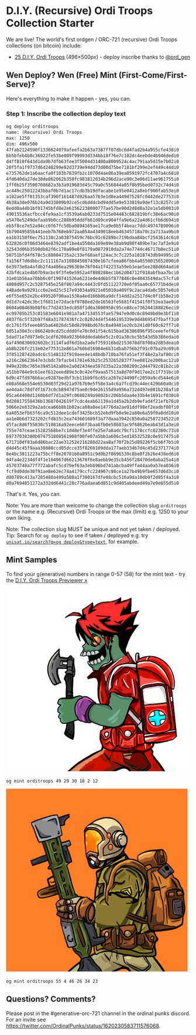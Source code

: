 
# D.I.Y. (Recursive) Ordi Troops Collection Starter


We are live! The world's first ordgen / ORC-721 (recursive) Ordi Troops collections (on bitcoin) include:


- [25 D.I.Y. Ordi Troops](diyorditroops) (496×500px) - deploy inscribe thanks to [@ord_gen](https://twitter.com/ord_gen)






##  Wen Deploy? Wen (Free) Mint (First-Come/First-Serve)?


Here's everything to make it happen - yes, you can. 


### Step 1:  Inscribe the collection deploy text 


```
og deploy orditroops
name: (Recursive) Ordi Troops
max: 1250
dim: 496x500
47fab2124590f1336624079afeefa2b63a7387ff07dbc6d4fad2b4a955cfe438i0
6b5bfeb4b0c36922fe53be009f99993d334bb18f76e7c102dc4eebde4b946dedi0
d4ff810f643d1da9b7dfb63fee3f5004d31480a8009524c4ac791aa5d15e7b02i0
20f5fa1f9737d6d248299e82d3739e94dd73d00d75be7181bf299e2ef449c44di0
e735762de1a6aacfa0f103b7839fb2c1070d4ae86a39ea0591972fc4707a4c68i0
4fd640da27de38de862062b350fc983812034b296d2ace90c3e06d11ae961755i0
1ff0b25f3500708602a3b3a919603d45c79a0c556844a05f0b95bed0732c74d4i0
ac449c25012243bbaf0b7d1ac17cdb3b19dfacabe1e95e0412a8ebf900fab53ei0
a102ae5ff01353caf390f161487d926aa57b3e1d8ea449d7528fc0442de27753i0
4b38a3de076b24a9d33809b92ce5cd6dddcbd94dd5e9e533819a9def13c8257ci0
8edd0a44b1bf01745bfd8e2e61562238000777ae57be90d2d8d8a32e1e5db083i0
49015536acfbcc8fe9aa1cf3539a6ab0233d7515e04483c682819bfc38e6ac90i0
a5470e5249defaab9b0cc288b95dddfb61d89ce904ffa9e6a22a4d61cfb6d694i0
eb5f8ce7e52a94cc0f67fc50ba0894165ae17ca9e0b5f4beac7ddc4974789096i0
1b79049585b441eeb7b768eb972aa054a4349018eeb46345718a70c2a713aa9bi0
ea1b3158f6ec751138c2a03875459c76bc91c6289bc719bdaa84bcf2543614c6i0
632826c0f06d3464e8392adf1be4a550da169e09e38ab9d80f489be7ac7af2e9i0
32543d06b3590db82f6c170a89e0f8179a0872910da2a74e7744c46717b0ec51i0
50751bfd4f678c5c88804735a2c33ef68aef124ac3c7c225a1018743db94995ci0
fa156f7d6dbbc2c111167a3108845087430e167cfeea86fbb4a8550015652090i0
6e3973e8a4afdb2f4a406ea296369e76f04a1f42233a59eb3eae5ee288d664adi0
42bfdca1e4b07b9acbc9f3fe0e5952a4f880288ec1b62d04712f918abfbaa7bci0
31e01b56aa70bb6c0f190741526a6231e4e4d6b5f877846c0e4043549dac57cfi0
4808d957c2c5287545e258f807a94c4443c0fd51122720e6f85aa0c65771b4dei0
448ade9a9291cc6e2ed25c517e93034a9921e05010a409f9c2aca4da0c5057e0i0
e6f55e652e2bc499520f90aa1538a4ed166b86a9dcf14dd2a2517d4c0f1b58e2i0
dd1d7c42dc3bc1f6811e72dacbf9788ed2de16563fe5681f41541f0f53ea3ae9i0
8604a08469b08f6c77d2433edc858f1d0a3600958c95ce88ce736244188826eci0
ec99785b253c01583e6041e981a7a47134553fae57947e9d0c6c8949bd9e3bf1i0
4037f6c5f32b97f48a31787436fc2c02024d4f5446195339e9d4869547fbaff3i0
dc1761f5feeeb85ba64026dc58d82998bd676c8a49481e20cb241d0f60c62ff7i0
6051a3043cc86624b9cd25cddd0fe70c0d1f54c615bad36306896f95ceeefef9i0
5dad71e7d973e0c1cdf6208a923b68ddedab6e5c2c01a30cbc5b543d5b386edai0
6af490830692602bc3114fadf6d1ba2adef759316bd2153078df8f08a2d85deai0
ab8b226fc213e02e775312e861a760bd16984e6b31dbab756b2f91c07ba29c09i0
3f851287420adc6c5148132f919aee4e148bdb710ba76fa51ef3f48e2a7af80ci0
a216c26623647e3cbdc7bfacb41781e63b25c2532652837f7ee0812e200bac12i0
949e320bc765e3945142a8be2a0d2434ea587d35a22a308209c2d44792c01b2ci0
a51bb784e9c61eef612eeed89e3c8c42ef9aaa57513a8d70f9d17ee2c1f731bci0
6d9c47fd976b6ace9287bedbf3cb11bb9f6c65ca267e24490fc2059a9cd544e6i0
e08a568e554e6530d03f29d21a9767b9e5f58e3a4c6a7fcd39c44ec429b60a9ci0
ae4da4c78dfdf1673c0cb8947d75ae0c9de26155d9a956a732d497e081b238afi0
05ca64400d1160b6df7d1a29fc0680249a9802bc206b5daa4e33b4e1691cf030i0
8d20817558436b13687042619f7cdc4eab62139a1d45a2b2db9efad4f21efb76i0
5066e2e8329a2adcea66b8b1b02aca88a0ee14776da2ae91ddf98ef2eadbf08fi0
6a4053efb63f6ca9c512dee1cdef3425bcb52ebd9fb8e9e2a80e6a59f0a0dd10i0
aa1e8b6d7323202cfd815c2ea743601689f3a77daaa3942c850a0a2587234522i0
d5fac8d6f55830c510816a92eece66f3baa8fb0e58683ac9f6862beab43d1a3ei0
755e747ceae15282568be7c1d48ef3e4ffe25e7a8adc79cf1178ccfc02380c73i0
69737038380b074751808561908f00fe07a5bb1a606c5ed18532528c0e917475i0
671710df83a6d86bac22ae31252e216280d22aa8af70f2b25d89226f5cb6f7b5i0
d4d45c45f9aaa30888ccd05dcce35f8260109dda177aeb334b7d4c45d2371774i0
8e4bc3811223a75bcff8e20781b0a8951c9d0b2f8696539c8be0f2b26e438ed6i0
94fa4e2234df4f1e104967d66213678f6e8aebb9e35cb456f28470de0aba25a4i0
45703748a77f772abafc5cd79ef63a3ebb96bd741abcba49ffa44aa0a57ea036i0
fcf9d0dde38f91ae8e62ec74a4179ccfc224907c98ce1a27b49b9fbe657d6d3ci0
d80789c413a7285480a499a580a1f380167dfe08cbc516a9da10db9f2d85f4a3i0
d0a7694851272a332dd6441c28c776adaea6d851c9d405abdeed49a7e9e655d5i0
```


That's it. Yes, you can.


Note: You are more than welcome to change
the collection slug `orditroops`
or the name e.g. (Recursive) Ordi Troops
or the max (limit) e.g. 1250 to your own liking.

Note: The collection slug MUST be unique and not yet taken / deployed.
Tip: Search for `og deploy` to see if taken / deployed 
e.g. try [`unisat.io/search?q=og deploy&type=text`](https://unisat.io/search?q=og%20deploy&type=text&p=1), for example.  





## Mint Samples


To find your g(enerative) numbers in range 0-57 (58) for the mint text - try the [D.I.Y. Ordi Troops Previewer »](https://orc721.github.io/orditroops.starter/preview)


![](i/trooper1.png)

`og mint orditroops 49 29 30 18 2 12`


![](i/trooper2.png)

`og mint orditroops 55 4 46 26 34 23`




## Questions? Comments?

Please post in the #generative-orc-721 channel
in the ordinal punks discord.
For an invite
see <https://twitter.com/OrdinalPunks/status/1620230583711576068>.
